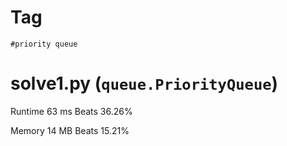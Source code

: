 # Tag

`#priority queue`

# solve1.py (`queue.PriorityQueue`)

Runtime 63 ms Beats 36.26%

Memory 14 MB Beats 15.21%
